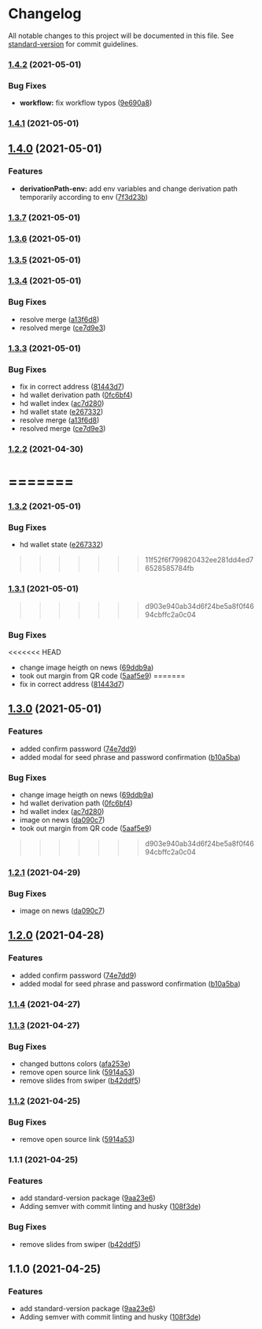 # Changelog

All notable changes to this project will be documented in this file. See [standard-version](https://github.com/conventional-changelog/standard-version) for commit guidelines.

### [1.4.2](https://github.com/alcipir/avax-project-placeholder/compare/v1.4.1...v1.4.2) (2021-05-01)


### Bug Fixes

* **workflow:** fix workflow typos ([9e690a8](https://github.com/alcipir/avax-project-placeholder/commit/9e690a8d746ec83f931cd0d72d0bdb8cf7301e2a))

### [1.4.1](https://github.com/alcipir/avax-project-placeholder/compare/v1.4.0...v1.4.1) (2021-05-01)

## [1.4.0](https://github.com/alcipir/avax-project-placeholder/compare/v1.3.7...v1.4.0) (2021-05-01)


### Features

* **derivationPath-env:** add env variables and change derivation path temporarily according to env ([7f3d23b](https://github.com/alcipir/avax-project-placeholder/commit/7f3d23b5c72a5f692939868880bdc3a18546c123))

### [1.3.7](https://github.com/alcipir/avax-project-placeholder/compare/v1.3.6...v1.3.7) (2021-05-01)

### [1.3.6](https://github.com/alcipir/avax-project-placeholder/compare/v1.3.5...v1.3.6) (2021-05-01)

### [1.3.5](https://github.com/alcipir/avax-project-placeholder/compare/v1.3.4...v1.3.5) (2021-05-01)

### [1.3.4](https://github.com/alcipir/avax-project-placeholder/compare/v1.3.2...v1.3.4) (2021-05-01)


### Bug Fixes

* resolve merge ([a13f6d8](https://github.com/alcipir/avax-project-placeholder/commit/a13f6d8c9d1a42fb1e0ba00f6a368f1eea84f115))
* resolved merge ([ce7d9e3](https://github.com/alcipir/avax-project-placeholder/commit/ce7d9e34d9e13d7149428aa3bf35feb30cb2c084))

### [1.3.3](https://github.com/alcipir/guava-wallet/compare/v1.2.2...v1.3.3) (2021-05-01)


### Bug Fixes

* fix in correct address ([81443d7](https://github.com/alcipir/guava-wallet/commit/81443d7227b37ef10931031a22dee74cbefc0601))
* hd wallet derivation path ([0fc6bf4](https://github.com/alcipir/guava-wallet/commit/0fc6bf44923d580d46abdb696fc7de90b02db7d6))
* hd wallet index ([ac7d280](https://github.com/alcipir/guava-wallet/commit/ac7d28068ebd701e9a1d0fb02c53a0d74cd577f0))
* hd wallet state ([e267332](https://github.com/alcipir/guava-wallet/commit/e26733275cd5f0f83907374ac12b6bc0043f02e0))
* resolve merge ([a13f6d8](https://github.com/alcipir/guava-wallet/commit/a13f6d8c9d1a42fb1e0ba00f6a368f1eea84f115))
* resolved merge ([ce7d9e3](https://github.com/alcipir/guava-wallet/commit/ce7d9e34d9e13d7149428aa3bf35feb30cb2c084))

### [1.2.2](https://github.com/alcipir/guava-wallet/compare/v1.2.1...v1.2.2) (2021-04-30)
=======
=======
### [1.3.2](https://github.com/alcipir/avax-project-placeholder/compare/v1.3.1...v1.3.2) (2021-05-01)


### Bug Fixes

* hd wallet state ([e267332](https://github.com/alcipir/avax-project-placeholder/commit/e26733275cd5f0f83907374ac12b6bc0043f02e0))

>>>>>>> 11f52f6f799820432ee281dd4ed76528585784fb
### [1.3.1](https://github.com/alcipir/avax-project-placeholder/compare/v1.3.0...v1.3.1) (2021-05-01)
>>>>>>> d903e940ab34d6f24be5a8f0f4694cbffc2a0c04


### Bug Fixes

<<<<<<< HEAD
* change image heigth on news ([69ddb9a](https://github.com/alcipir/guava-wallet/commit/69ddb9ab7d5fddfadfed728cc953e41018dbdfb9))
* took out margin from QR code ([5aaf5e9](https://github.com/alcipir/guava-wallet/commit/5aaf5e9607bf54cdcd05a52992b972773ee82ab4))
=======
* fix in correct address ([81443d7](https://github.com/alcipir/avax-project-placeholder/commit/81443d7227b37ef10931031a22dee74cbefc0601))

## [1.3.0](https://github.com/alcipir/avax-project-placeholder/compare/v1.1.4...v1.3.0) (2021-05-01)


### Features

* added confirm password ([74e7dd9](https://github.com/alcipir/avax-project-placeholder/commit/74e7dd9db3f2d6413a64859b2623a56e42f6b4d5))
* added modal for seed phrase and password confirmation ([b10a5ba](https://github.com/alcipir/avax-project-placeholder/commit/b10a5ba06e7a744925592e0176987fab90136634))


### Bug Fixes

* change image heigth on news ([69ddb9a](https://github.com/alcipir/avax-project-placeholder/commit/69ddb9ab7d5fddfadfed728cc953e41018dbdfb9))
* hd wallet derivation path ([0fc6bf4](https://github.com/alcipir/avax-project-placeholder/commit/0fc6bf44923d580d46abdb696fc7de90b02db7d6))
* hd wallet index ([ac7d280](https://github.com/alcipir/avax-project-placeholder/commit/ac7d28068ebd701e9a1d0fb02c53a0d74cd577f0))
* image on news ([da090c7](https://github.com/alcipir/avax-project-placeholder/commit/da090c7ef889615d974f051abb1594371a33c9d2))
* took out margin from QR code ([5aaf5e9](https://github.com/alcipir/avax-project-placeholder/commit/5aaf5e9607bf54cdcd05a52992b972773ee82ab4))
>>>>>>> d903e940ab34d6f24be5a8f0f4694cbffc2a0c04

### [1.2.1](https://github.com/alcipir/guava-wallet/compare/v1.2.0...v1.2.1) (2021-04-29)


### Bug Fixes

* image on news ([da090c7](https://github.com/alcipir/guava-wallet/commit/da090c7ef889615d974f051abb1594371a33c9d2))

## [1.2.0](https://github.com/alcipir/guava-wallet/compare/v1.1.4...v1.2.0) (2021-04-28)


### Features

* added confirm password ([74e7dd9](https://github.com/alcipir/guava-wallet/commit/74e7dd9db3f2d6413a64859b2623a56e42f6b4d5))
* added modal for seed phrase and password confirmation ([b10a5ba](https://github.com/alcipir/guava-wallet/commit/b10a5ba06e7a744925592e0176987fab90136634))

### [1.1.4](https://github.com/alcipir/avax-project-placeholder/compare/v1.1.3...v1.1.4) (2021-04-27)

### [1.1.3](https://github.com/alcipir/avax-project-placeholder/compare/v1.1.0...v1.1.3) (2021-04-27)


### Bug Fixes

* changed buttons colors ([afa253e](https://github.com/alcipir/avax-project-placeholder/commit/afa253ec616ae198aa58023fe0779072557499e2))
* remove open source link ([5914a53](https://github.com/alcipir/avax-project-placeholder/commit/5914a5343f02a724e6bc9dab8cda3584a685d7b4))
* remove slides from swiper ([b42ddf5](https://github.com/alcipir/avax-project-placeholder/commit/b42ddf5710a8b1bdc9564f7ba8d25e6f5d77e74a))

### [1.1.2](https://github.com/alcipir/guava-wallet/compare/v1.1.1...v1.1.2) (2021-04-25)


### Bug Fixes

* remove open source link ([5914a53](https://github.com/alcipir/guava-wallet/commit/5914a5343f02a724e6bc9dab8cda3584a685d7b4))

### 1.1.1 (2021-04-25)


### Features

* add standard-version package ([9aa23e6](https://github.com/alcipir/guava-wallet/commit/9aa23e6551ae33443c2b1620ef1ecca619a72591))
* Adding semver with commit linting and husky ([108f3de](https://github.com/alcipir/guava-wallet/commit/108f3def1d4880fe2f989ee37856e398bf1f469d))


### Bug Fixes

* remove slides from swiper ([b42ddf5](https://github.com/alcipir/guava-wallet/commit/b42ddf5710a8b1bdc9564f7ba8d25e6f5d77e74a))

## 1.1.0 (2021-04-25)


### Features

* add standard-version package ([9aa23e6](https://github.com/alcipir/avax-project-placeholder/commit/9aa23e6551ae33443c2b1620ef1ecca619a72591))
* Adding semver with commit linting and husky ([108f3de](https://github.com/alcipir/avax-project-placeholder/commit/108f3def1d4880fe2f989ee37856e398bf1f469d))
